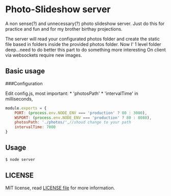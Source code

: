 Photo-Slideshow server 
=====
A non sense(?) and unnecessary(?) photo slideshow server. 
Just do this for practice and fun and for my brother birthay projections.


The server will read your configurated photos folder and create the static file  based in folders inside the provided photos folder. Now I' 1 level folder deep...need to do better this part to do something more interesting
On client via websockets require new images. 

## Basic usage

###Configuration

Edit config.js, most important:
	* 'photosPath'
	* 'intervalTime' in milliseconds,

```js
module.exports = {
	PORT: (process.env.NODE_ENV === 'production' ? 80 : 3000),
	WSPORT: (process.env.NODE_ENV === 'production' ? 80 : 8080),
	photosPath: './photos/',//shoud change to your path
	intervalTime: 7000
}
```
## Usage

```sh
$ node server
```

## LICENSE

MIT license, read [LICENSE file](https://raw.githubusercontent.com/ifraixedes/gitevents-mailer/master/LICENSE) for more information.



